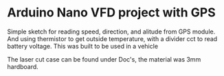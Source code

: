 # Arduino Nano VFD project with GPS
Simple sketch for reading speed, direction, and alitude from GPS module. And using thermistor to get outside temperature, with a divider cct to read battery voltage.
This was built to be used in a vehicle

The laser cut case can be found under Doc's, the material was 3mm hardboard.
